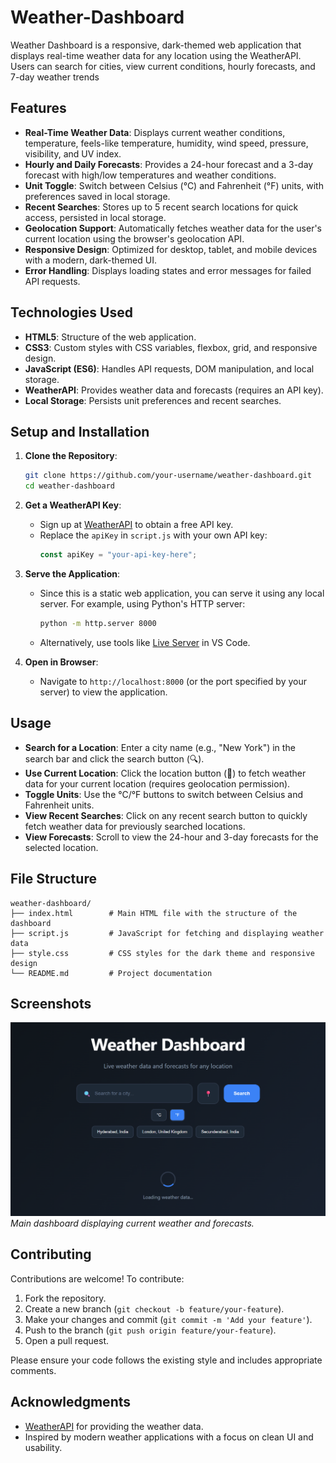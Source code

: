 # Weather-Dashboard
Weather Dashboard is a responsive, dark-themed web application that displays real-time weather data for any location using the WeatherAPI. Users can search for cities, view current conditions, hourly forecasts, and 7-day weather trends

## Features

- **Real-Time Weather Data**: Displays current weather conditions, temperature, feels-like temperature, humidity, wind speed, pressure, visibility, and UV index.
- **Hourly and Daily Forecasts**: Provides a 24-hour forecast and a 3-day forecast with high/low temperatures and weather conditions.
- **Unit Toggle**: Switch between Celsius (°C) and Fahrenheit (°F) units, with preferences saved in local storage.
- **Recent Searches**: Stores up to 5 recent search locations for quick access, persisted in local storage.
- **Geolocation Support**: Automatically fetches weather data for the user's current location using the browser's geolocation API.
- **Responsive Design**: Optimized for desktop, tablet, and mobile devices with a modern, dark-themed UI.
- **Error Handling**: Displays loading states and error messages for failed API requests.

## Technologies Used

- **HTML5**: Structure of the web application.
- **CSS3**: Custom styles with CSS variables, flexbox, grid, and responsive design.
- **JavaScript (ES6)**: Handles API requests, DOM manipulation, and local storage.
- **WeatherAPI**: Provides weather data and forecasts (requires an API key).
- **Local Storage**: Persists unit preferences and recent searches.

## Setup and Installation

1. **Clone the Repository**:
   ```bash
   git clone https://github.com/your-username/weather-dashboard.git
   cd weather-dashboard
   ```

2. **Get a WeatherAPI Key**:
   - Sign up at [WeatherAPI](https://www.weatherapi.com/) to obtain a free API key.
   - Replace the `apiKey` in `script.js` with your own API key:
     ```javascript
     const apiKey = "your-api-key-here";
     ```

3. **Serve the Application**:
   - Since this is a static web application, you can serve it using any local server. For example, using Python's HTTP server:
     ```bash
     python -m http.server 8000
     ```
   - Alternatively, use tools like [Live Server](https://marketplace.visualstudio.com/items?itemName=ritwickdey.LiveServer) in VS Code.

4. **Open in Browser**:
   - Navigate to `http://localhost:8000` (or the port specified by your server) to view the application.

## Usage

- **Search for a Location**: Enter a city name (e.g., "New York") in the search bar and click the search button (🔍).
- **Use Current Location**: Click the location button (📍) to fetch weather data for your current location (requires geolocation permission).
- **Toggle Units**: Use the °C/°F buttons to switch between Celsius and Fahrenheit units.
- **View Recent Searches**: Click on any recent search button to quickly fetch weather data for previously searched locations.
- **View Forecasts**: Scroll to view the 24-hour and 3-day forecasts for the selected location.

## File Structure

```
weather-dashboard/
├── index.html        # Main HTML file with the structure of the dashboard
├── script.js         # JavaScript for fetching and displaying weather data
├── style.css         # CSS styles for the dark theme and responsive design
└── README.md         # Project documentation
```

## Screenshots

![Weather Dashboard](images/Image1.png)
*Main dashboard displaying current weather and forecasts.*

## Contributing

Contributions are welcome! To contribute:

1. Fork the repository.
2. Create a new branch (`git checkout -b feature/your-feature`).
3. Make your changes and commit (`git commit -m 'Add your feature'`).
4. Push to the branch (`git push origin feature/your-feature`).
5. Open a pull request.

Please ensure your code follows the existing style and includes appropriate comments.

## Acknowledgments

- [WeatherAPI](https://www.weatherapi.com/) for providing the weather data.
- Inspired by modern weather applications with a focus on clean UI and usability.
